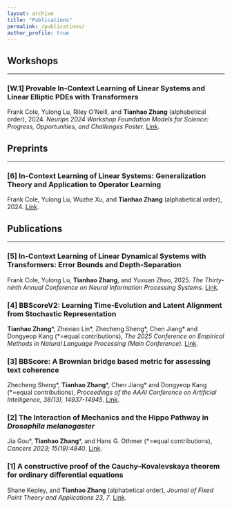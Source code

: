 ```yaml
---
layout: archive
title: "Publications"
permalink: /publications/
author_profile: true
---
```


<h2> Workshops </h2><hr />
<h3>[W.1] Provable In-Context Learning of Linear Systems and Linear Elliptic PDEs with Transformers </h3> 
<div class="wordwrap"> Frank Cole, Yulong Lu, Riley O'Neill, and <b>Tianhao Zhang</b> (alphabetical order), 2024. <i>Neurips 2024 Workshop Foundation Models for Science: Progress, Opportunities, and Challenges Poster.</i> <a href="https://arxiv.org/abs/2409.12293" target="_blank">Link</a>.</div>


<h2> Preprints </h2><hr />


<h3>[6] 	In-Context Learning of Linear Systems: Generalization Theory and Application to Operator Learning </h3> 
<div class="wordwrap"> Frank Cole, Yulong Lu, Wuzhe Xu, and <b>Tianhao Zhang</b> (alphabetical order), 2024. <a href="https://arxiv.org/abs/2409.12293" target="_blank">Link</a>.</div>


<h2>Publications</h2><hr />

<h3>[5] In-Context Learning of Linear Dynamical Systems with Transformers: Error Bounds and Depth-Separation </h3> 
<div class="wordwrap"> Frank Cole, Yulong Lu, <b>Tianhao Zhang</b>, and Yuxuan Zhao, 2025. <i>The Thirty-ninth Annual Conference on Neural Information Processing Systems.</i> <a href="https://arxiv.org/abs/2502.08136" target="_blank">Link</a>.</div>

<h3>[4] BBScoreV2: Learning Time-Evolution and Latent Alignment from Stochastic Representation </h3> 
<div class="wordwrap"> <b>Tianhao Zhang</b>*, Zhexiao Lin*, Zhecheng Sheng*, Chen Jiang* and Dongyeop Kang (*=equal contributions), <i>The 2025 Conference on Empirical Methods in Natural Language Processing (Main Conference)</i>. <a href="https://arxiv.org/abs/2405.17764" target="_blank">Link</a>.</div>


<h3>[3] BBScore: A Brownian bridge based metric for assessing text coherence</h3> 
<div class="wordwrap"> Zhecheng Sheng*, <b>Tianhao Zhang</b>*, Chen Jiang* and Dongyeop Kang (*=equal contributions), <i>Proceedings of the AAAI Conference on Artificial Intelligence, 38(13), 14937-14945</i>. <a href="https://ojs.aaai.org/index.php/AAAI/article/view/29414" target="_blank">Link</a>.</div>

<h3>[2] The Interaction of Mechanics and the Hippo Pathway in <i>Drosophila melanogaster</i></h3> 
<div class="wordwrap"> Jia Gou*, <b>Tianhao Zhang</b>*, and Hans G. Othmer (*=equal contributions), <i>Cancers 2023; 15(19):4840</i>. <a href="https://doi.org/10.3390/cancers15194840" target="_blank">Link</a>.</div>

<h3>[1] A constructive proof of the Cauchy–Kovalevskaya theorem for ordinary differential equations</h3> 
<div class="wordwrap"> Shane Kepley, and <b>Tianhao Zhang</b> (alphabetical order), <i>  Journal of Fixed Point Theory and Applications 23, 7</i>. <a href="https://doi.org/10.1007/s11784-020-00841-1" target="_blank">Link</a>.</div>
